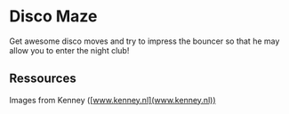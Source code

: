 # Disco Maze

Get awesome disco moves and try to impress the bouncer so that he may allow you to enter the night club!

## Ressources

Images from Kenney ([www.kenney.nl](www.kenney.nl))
